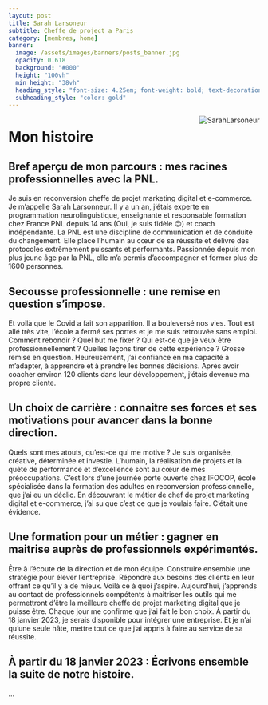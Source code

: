 ```yaml
---
layout: post
title: Sarah Larsoneur
subtitle: Cheffe de project a Paris
category: [membres, home]
banner:
  image: /assets/images/banners/posts_banner.jpg
  opacity: 0.618
  background: "#000"
  height: "100vh"
  min_height: "38vh"
  heading_style: "font-size: 4.25em; font-weight: bold; text-decoration: underline"
  subheading_style: "color: gold"
---
```


<img src="{{site.baseurl | prepend: site.url}}assets/images/members/SarahLarsoneur.jpg" alt="SarahLarsoneur" style="float: right; width: auto; height: auto;"/>


# Mon histoire

## Bref aperçu de mon parcours : mes racines professionnelles avec la PNL.
Je suis en reconversion cheffe de projet marketing digital et e-commerce. Je m’appelle Sarah Larsonneur. Il y a un an, j’étais experte en programmation neurolinguistique, enseignante et responsable formation chez France PNL depuis 14 ans (Oui, je suis fidèle 😊) et coach indépendante. La PNL est une discipline de communication et de conduite du changement. Elle place l’humain au cœur de sa réussite et délivre des protocoles extrêmement puissants et performants. Passionnée depuis mon plus jeune âge par la PNL, elle m’a permis d’accompagner et former plus de 1600 personnes.


## Secousse professionnelle : une remise en question s’impose.

Et voilà que le Covid a fait son apparition. Il a bouleversé nos vies. Tout est allé très vite, l’école a fermé ses portes et je me suis retrouvée sans emploi. Comment rebondir ? Quel but me fixer ? Qui est-ce que je veux être professionnellement ? Quelles leçons tirer de cette expérience ?  Grosse remise en question. Heureusement, j’ai confiance en ma capacité à m’adapter, à apprendre et à prendre les bonnes décisions. Après avoir coacher environ 120 clients dans leur développement, j’étais devenue ma propre cliente.


## Un choix de carrière : connaitre ses forces et ses motivations pour avancer dans la bonne direction.

Quels sont mes atouts, qu’est-ce qui me motive ? Je suis organisée, créative, déterminée et investie. L’humain, la réalisation de projets et la quête de performance et d’excellence sont au cœur de mes préoccupations. C’est lors d’une journée porte ouverte chez IFOCOP, école spécialisée dans la formation des adultes en reconversion professionnelle, que j’ai eu un déclic. En découvrant le métier de chef de projet marketing digital et e-commerce, j’ai su que c’est ce que je voulais faire. C’était une évidence.



## Une formation pour un métier : gagner en maitrise auprès de professionnels expérimentés.

Être à l’écoute de la direction et de mon équipe. Construire ensemble une stratégie pour élever l’entreprise. Répondre aux besoins des clients en leur offrant ce qu’il y a de mieux. Voilà ce à quoi j’aspire. Aujourd’hui, j’apprends au contact de professionnels compétents à maitriser les outils qui me permettront d’être la meilleure cheffe de projet marketing digital que je puisse être. Chaque jour me confirme que j’ai fait le bon choix. À partir du 18 janvier 2023, je serais disponible pour intégrer une entreprise. Et je n’ai qu’une seule hâte, mettre tout ce que j’ai appris à faire au service de sa réussite.


## À partir du 18 janvier 2023 : Écrivons ensemble la suite de notre histoire.

…
















